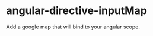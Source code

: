 angular-directive-inputMap
==========================

Add a google map that will bind to your angular scope.

